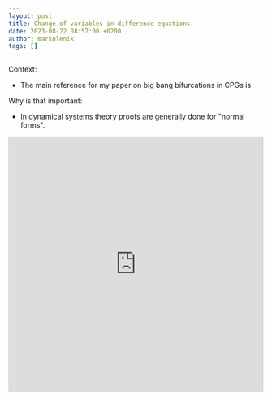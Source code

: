 ```yaml
---
layout: post
title: Change of variables in difference equations
date: 2023-08-22 08:57:00 +0200
author: markolenik
tags: []
---
```


Context:
- The main reference for my paper on big bang bifurcations in CPGs is 

Why is that important:
- In dynamical systems theory proofs are generally done for "normal forms". 

<iframe src="https://www.desmos.com/calculator/wxck2lc0cg?embed" width="500" height="500" style="border: 1px solid #ccc" frameborder=0></iframe>